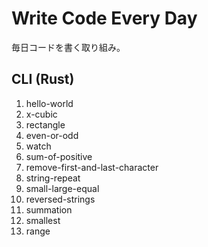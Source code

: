 # Write Code Every Day
毎日コードを書く取り組み。

## CLI (Rust)
1. hello-world
2. x-cubic
3. rectangle
4. even-or-odd
5. watch
6. sum-of-positive
7. remove-first-and-last-character
8. string-repeat
9. small-large-equal
10. reversed-strings
11. summation
12. smallest
13. range